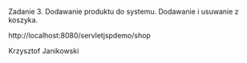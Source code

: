 Zadanie 3. Dodawanie produktu do systemu. Dodawanie i usuwanie z koszyka. 

http://localhost:8080/servletjspdemo/shop

Krzysztof Janikowski
